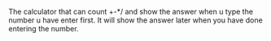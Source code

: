 The calculator that can count +-*/ and show the answer when u type the number u have enter first. It will show the answer later when you have done entering the number.
